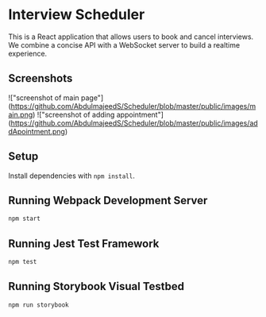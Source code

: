 # Interview Scheduler
This is a React application that allows users to book and cancel interviews. We combine a concise API with a WebSocket server to build a realtime experience.

## Screenshots
!["screenshot of main page"] (https://github.com/AbdulmajeedS/Scheduler/blob/master/public/images/main.png)
!["screenshot of adding appointment"] (https://github.com/AbdulmajeedS/Scheduler/blob/master/public/images/addApointment.png)

## Setup

Install dependencies with `npm install`.

## Running Webpack Development Server

```sh
npm start
```

## Running Jest Test Framework

```sh
npm test
```

## Running Storybook Visual Testbed

```sh
npm run storybook
```
